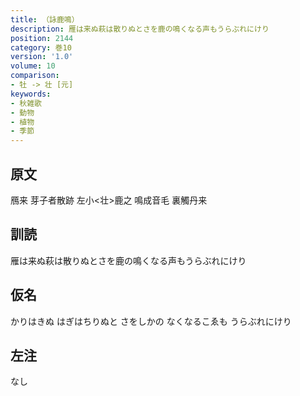 ```yaml
---
title: （詠鹿鳴）
description: 雁は来ぬ萩は散りぬとさを鹿の鳴くなる声もうらぶれにけり
position: 2144
category: 巻10
version: '1.0'
volume: 10
comparison:
- 牡 -> 壮 [元]
keywords:
- 秋雑歌
- 動物
- 植物
- 季節
---
```


## 原文

鴈来 芽子者散跡 左小<壮>鹿之 鳴成音毛 裏觸丹来

## 訓読

雁は来ぬ萩は散りぬとさを鹿の鳴くなる声もうらぶれにけり

## 仮名

かりはきぬ はぎはちりぬと さをしかの なくなるこゑも うらぶれにけり

## 左注

なし
